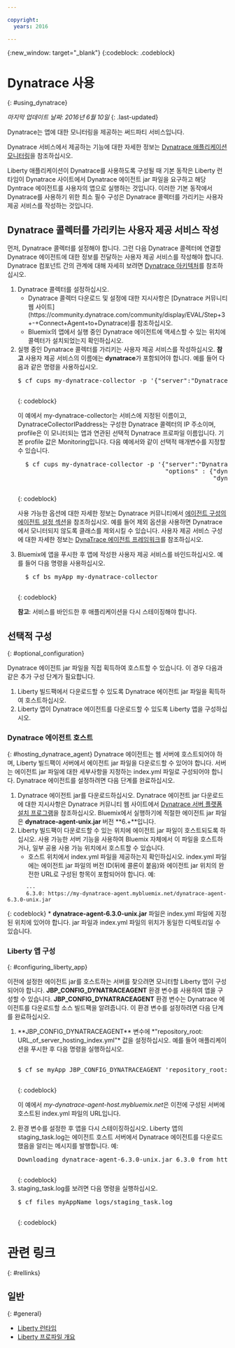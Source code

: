 ```yaml
---

copyright:
  years: 2016

---
```


{:new_window: target="_blank"}
{:codeblock: .codeblock}

# Dynatrace 사용
{: #using_dynatrace}

*마지막 업데이트 날짜: 2016년 6월 10일*
{: .last-updated}

Dynatrace는 앱에 대한 모니터링을 제공하는 써드파티 서비스입니다. 

Dynatrace 서비스에서 제공하는 기능에 대한 자세한 정보는 [Dynatrace 애플리케이션 모니터링](http://www.dynatrace.com/en/products/application-monitoring.html)을 참조하십시오.

Liberty 애플리케이션이 Dynatrace를 사용하도록 구성될 때 기본 동작은 Liberty 런타임이 Dynatrace 사이트에서
Dynatrace 에이전트 jar 파일을 요구하고 해당 Dyntrace 에이전트를 사용자의 앱으로 실행하는 것입니다. 이러한 기본 동작에서 Dynatrace를 사용하기 위한 최소 필수 구성은 Dynatrace 콜렉터를 가리키는 사용자 제공 서비스를 작성하는 것입니다.

## Dynatrace 콜렉터를 가리키는 사용자 제공 서비스 작성

먼저, Dynatrace 콜렉터를 설정해야 합니다. 그런 다음 Dynatrace 콜렉터에 연결할 Dynatrace 에이전트에 대한 정보를 전달하는 사용자 제공 서비스를 작성해야 합니다. Dynatrace 컴포넌트 간의 관계에 대해 자세히 보려면 [Dynatrace 아키텍처](https://community.dynatrace.com/community/display/DOCDT63/Architecture)를 참조하십시오. 

<ol>
<li>Dynatrace 콜렉터를 설정하십시오. <ul>
  <li>Dynatrace 콜렉터 다운로드 및 설정에 대한 지시사항은 [Dynatrace 커뮤니티 웹 사이트](https://community.dynatrace.com/community/display/EVAL/Step+3+-+Connect+Agent+to+Dynatrace)를 참조하십시오. </li>
  <li>Bluemix의 앱에서 실행 중인 Dynatrace 에이전트에 액세스할 수 있는 위치에 콜렉터가 설치되었는지 확인하십시오. </li>
  </ul>
</li>
<li>실행 중인 Dynatrace 콜렉터를 가리키는 사용자 제공 서비스를 작성하십시오. <b>참고</b> 사용자 제공 서비스의 이름에는 <b>dynatrace</b>가 포함되어야 합니다. 예를 들어 다음과 같은 명령을 사용하십시오.
<pre>
$ cf cups my-dynatrace-collector -p '{"server":"DynatraceCollectorIPaddress","profile":"Monitoring"}'
  </pre>
  {: codeblock}

이 예에서 my-dynatrace-collector는 서비스에 지정된 이름이고, DynatraceCollectorIPaddress는 구성한 Dynatrace 콜렉터의 IP 주소이며, profile은 이 모니터되는 앱과 연관된 선택적 Dynatrace 프로파일 이름입니다. 기본 profile 값은 Monitoring입니다. 다음 예에서와 같이 선택적 매개변수를 지정할 수 있습니다.


  <pre>
  $ cf cups my-dynatrace-collector -p '{"server":"DynatraceCollectorIPaddress","profile":"Monitoring",
                                        "options" : {"dynatrace-parameter-1": "value",
                                                     "dynatrace-parameter-2": "value"}}'
  </pre>
  {: codeblock}

사용 가능한 옵션에 대한 자세한 정보는 Dynatrace 커뮤니티에서 [에이전트 구성의 에이전트 설정 섹션](https://community.dynatrace.com/community/display/DOCDT62/Agent+Configuration)을 참조하십시오. 예를 들어 제외 옵션을 사용하면 Dynatrace에서 모니터되지 않도록 클래스를 제외시킬 수 있습니다. 사용자 제공 서비스 구성에 대한 자세한 정보는 [DynaTrace 에이전트 프레임워크](https://github.com/cloudfoundry/ibm-websphere-liberty-buildpack/blob/master/docs/framework-dynatrace-agent.md)를 참조하십시오. 
</li>
<li>Bluemix에 앱을 푸시한 후 앱에 작성한 사용자 제공 서비스를 바인드하십시오. 예를 들어 다음 명령을 사용하십시오.
<pre>
  $ cf bs myApp my-dynatrace-collector
  </pre>  
  {: codeblock}

**참고**: 서비스를 바인드한 후 애플리케이션을 다시 스테이징해야 합니다. 
</li>
</ol>

## 선택적 구성
{: #optional_configuration}

Dynatrace 에이전트 jar 파일을 직접 획득하여 호스트할 수 있습니다. 이 경우 다음과 같은 추가 구성 단계가 필요합니다. 
1. Liberty 빌드팩에서 다운로드할 수 있도록 Dynatrace 에이전트 jar 파일을 획득하여 호스트하십시오. 
2. Liberty 앱이 Dynatrace 에이전트를 다운로드할 수 있도록 Liberty 앱을 구성하십시오. 

### Dynatrace 에이전트 호스트
{: #hosting_dynatrace_agent}
Dynatrace 에이전트는 웹 서버에 호스트되어야 하며, Liberty 빌드팩이 서버에서 에이전트 jar 파일을 다운로드할 수 있어야 합니다. 서버는 에이전트 jar 파일에 대한 세부사항을 지정하는 index.yml 파일로 구성되어야 합니다. Dynatrace 에이전트를 설정하려면 다음 단계를 완료하십시오. 
  1. Dynatrace 에이전트 jar를 다운로드하십시오. Dynatrace 에이전트 jar 다운로드에 대한 지시사항은 Dynatrace 커뮤니티 웹 사이트에서 [Dynatrace 서버 플랫폼 설치 프로그램](https://community.dynatrace.com/community/display/EVAL/Step+1+-+Download+and+install+Dynatrace)을 참조하십시오. Bluemix에서 실행하기에 적절한 에이전트 jar 파일은 **dynatrace-agent-unix.jar** 버전 **6.+**입니다.
  2. Liberty 빌드팩이 다운로드할 수 있는 위치에 에이전트 jar 파일이 호스트되도록 하십시오. 사용 가능한 서버 기능을 사용하여 Bluemix 자체에서 이 파일을 호스트하거나, 일부 공용 사용 가능 위치에서 호스트할 수 있습니다. 
     * 호스트 위치에서 index.yml 파일을 제공하는지 확인하십시오. index.yml 파일에는 에이전트 jar 파일의 버전 ID(뒤에 콜론이 붙음)와 에이전트 jar 위치의 완전한 URL로 구성된 항목이 포함되어야 합니다. 예: 
```
      ---
      6.3.0: https://my-dynatrace-agent.mybluemix.net/dynatrace-agent-6.3.0-unix.jar
```  
{: codeblock}
     * **dynatrace-agent-6.3.0-unix.jar** 파일은 index.yml 파일에 지정된 위치에 있어야 합니다. jar 파일과 index.yml 파일의 위치가 동일한 디렉토리일 수 있습니다. 

### Liberty 앱 구성
{: #configuring_liberty_app}

이전에 설정한 에이전트 jar를 호스트하는 서버를 찾으려면 모니터할 Liberty 앱이 구성되어야 합니다. **JBP_CONFIG_DYNATRACEAGENT** 환경 변수를 사용하여 앱을 구성할 수 있습니다. **JBP_CONFIG_DYNATRACEAGENT** 환경 변수는 Dynatrace 에이전트를 다운로드할 소스 빌드팩을 알려줍니다. 이 환경 변수를 설정하려면 다음 단계를 완료하십시오. 
<ol>
   <li> **JBP_CONFIG_DYNATRACEAGENT** 변수에
*"repository_root: URL_of_server_hosting_index.yml"* 값을 설정하십시오. 예를 들어 애플리케이션을 푸시한 후 다음 명령을 실행하십시오.
  
  <pre>   
$ cf se myApp JBP_CONFIG_DYNATRACEAGENT 'repository_root: https://my-dynatrace-agent-host.mybluemix.net'
  </pre>
  {: codeblock}

  이 예에서 *my-dynatrace-agent-host.mybluemix.net*은 이전에 구성된 서버에 호스트된 index.yml 파일의 URL입니다. 
  </li>
  <li> 환경 변수를 설정한 후 앱을 다시 스테이징하십시오. Liberty 앱의 staging_task.log는 에이전트 호스트 서버에서 Dynatrace 에이전트를 다운로드했음을 알리는 메시지를 발행합니다. 예:
<pre>
Downloading dynatrace-agent-6.3.0-unix.jar 6.3.0 from https://my-dynatrace-agent-host.mybluemix.net/dynatrace-agent-6.3.0-unix.jar (17.8s)
  </pre>
  {: codeblock}

</li>
<li>staging_task.log를 보려면 다음 명령을 실행하십시오.
<pre>
$ cf files myAppName logs/staging_task.log
  </pre>  
  {: codeblock}

</li>
</ol>

# 관련 링크
{: #rellinks}
## 일반
{: #general}
* [Liberty 런타임](index.html)
* [Liberty 프로파일 개요](http://www-01.ibm.com/support/knowledgecenter/SSAW57_8.5.5/com.ibm.websphere.wlp.nd.doc/ae/cwlp_about.html)
